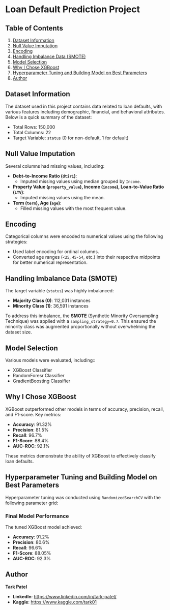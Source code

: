 </head>
<body>
    <h1>Loan Default Prediction Project</h1>

   <h2>Table of Contents</h2>
    <ol>
        <li><a href="#dataset-information">Dataset Information</a></li>
        <li><a href="#null-value-imputation">Null Value Imputation</a></li>
        <li><a href="#encoding">Encoding</a></li>
        <li><a href="#handling-imbalance-data-smote">Handling Imbalance Data (SMOTE)</a></li>
        <li><a href="#model-selection">Model Selection</a></li>
        <li><a href="#why-i-chose-xgboost">Why I Chose XGBoost</a></li>
        <li><a href="#hyperparameter-tuning-and-building-model-on-best-parameters">Hyperparameter Tuning and Building Model on Best Parameters</a></li>
        <li><a href="#author">Author</a></li>
    </ol>
    <h2 id="dataset-information">Dataset Information</h2>
    <p>The dataset used in this project contains data related to loan defaults, with various features including demographic, financial, and behavioral attributes. Below is a quick summary of the dataset:</p>
    <ul>
        <li>Total Rows: 150,000</li>
        <li>Total Columns: 22</li>     
        </li>
        <li>Target Variable: <code>status</code> (0 for non-default, 1 for default)</li>
    </ul>
    <h2 id="null-value-imputation">Null Value Imputation</h2>
<p>Several columns had missing values, including:</p>
<ul>
    <li><strong>Debt-to-Income Ratio (<code>dtir1</code>)</strong>:
        <ul>
            <li>Imputed missing values using median grouped by <code>Income</code>.</li>
        </ul>
    </li>
    <li><strong>Property Value (<code>property_value</code>), Income (<code>income</code>), Loan-to-Value Ratio (<code>LTV</code>)</strong>:
        <ul>
            <li>Imputed missing values using the mean.</li>
        </ul>
    </li>
    <li><strong>Term (<code>term</code>), Age (<code>age</code>)</strong>:
        <ul>
            <li>Filled missing values with the most frequent value.</li>
        </ul>
    </li>
</ul>
    <h2 id="encoding">Encoding</h2>
    <p>Categorical columns were encoded to numerical values using the following strategies:</p>
    <ul>
        <li>Used label encoding for ordinal columns.</li>
        <li>Converted age ranges (<code>&lt;25</code>, <code>45-54</code>, etc.) into their respective midpoints for better numerical representation.</li>
    </ul>
    <h2 id="handling-imbalance-data-smote">Handling Imbalance Data (SMOTE)</h2>
    <p>The target variable (<code>status</code>) was highly imbalanced:</p>
    <ul>
        <li><strong>Majority Class (0)</strong>: 112,031 instances</li>
        <li><strong>Minority Class (1)</strong>: 36,591 instances</li>
    </ul>
    <p>To address this imbalance, the <strong>SMOTE</strong> (Synthetic Minority Oversampling Technique) was applied with a <code>sampling_strategy=0.7</code>. This ensured the minority class was augmented proportionally without overwhelming the dataset size.</p>
    <h2 id="model-selection">Model Selection</h2>
    <p>Various models were evaluated, including::</p>
    <ul>
        <li>XGBoost Classifier</li>
        <li>RandomForesr Classifier</li>
        <li>GradientBoosting Classifier</li>
    </ul>

   <h2 id="why-i-chose-xgboost">Why I Chose XGBoost</h2>
    <p>XGBoost outperformed other models in terms of accuracy, precision, recall, and F1-score. Key metrics:</p>
    <ul>
        <li><strong>Accuracy</strong>: 91.32%</li>
        <li><strong>Precision</strong>: 81.5%</li>
        <li><strong>Recall</strong>: 96.7%</li>
        <li><strong>F1-Score</strong>: 88.4%</li>
        <li><strong>AUC-ROC</strong>: 92.1%</li>
    </ul>
    <p>These metrics demonstrate the ability of XGBoost to effectively classify loan defaults.</p>

  <h2 id="hyperparameter-tuning-and-building-model-on-best-parameters">Hyperparameter Tuning and Building Model on Best Parameters</h2>
    <p>Hyperparameter tuning was conducted using <code>RandomizedSearchCV</code> with the following parameter grid:</p>
    <h3>Final Model Performance</h3>
    <p>The tuned XGBoost model achieved:</p>
    <ul>
        <li><strong>Accuracy</strong>: 91.2%</li>
        <li><strong>Precision</strong>: 80.6%</li>
        <li><strong>Recall</strong>: 96.6%</li>
        <li><strong>F1-Score</strong>: 88.05%</li>
        <li><strong>AUC-ROC</strong>: 92.3%</li>
    </ul>

  <h2 id="author">Author</h2>
    <p><strong>Tark Patel</strong></p>
    <ul>
        <li><strong>LinkedIn</strong>: <a href="https://www.linkedin.com/in/tark-patel/" target="_blank">https://www.linkedin.com/in/tark-patel/</a></li>
        <li><strong>Kaggle</strong>: <a href="https://www.kaggle.com/tark01" target="_blank">https://www.kaggle.com/tark01</a></li>
    </ul>
</body>
</html>

